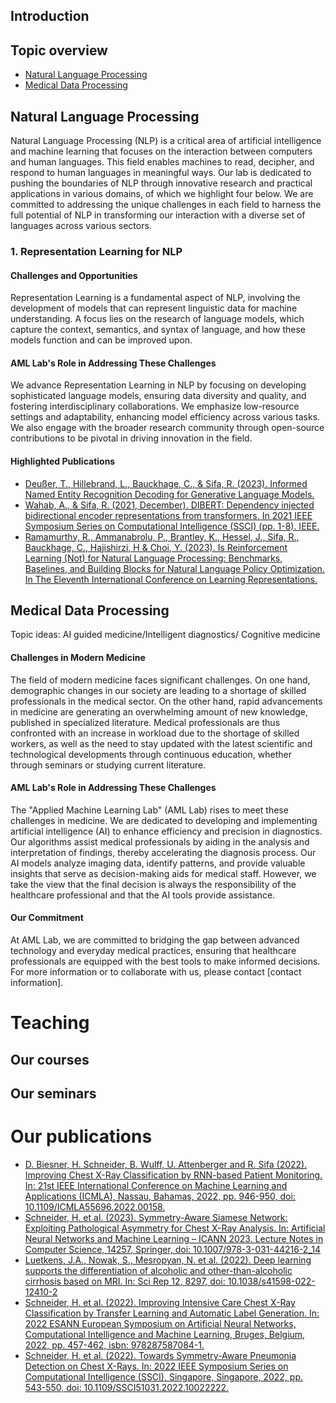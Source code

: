 ## Introduction

## Topic overview
- [Natural Language Processing](#natural-language-processing)
- [Medical Data Processing](#medical-data-processing)

## Natural Language Processing

Natural Language Processing (NLP) is a critical area of artificial intelligence and machine learning that focuses on the interaction between computers and human languages. This field enables machines to read, decipher, and respond to human languages in meaningful ways. Our lab is dedicated to pushing the boundaries of NLP through innovative research and practical applications in various domains, of which we highlight four below. We are committed to addressing the unique challenges in each field to harness the full potential of NLP in transforming our interaction with a diverse set of languages across various sectors.

### 1. Representation Learning for NLP

#### Challenges and Opportunities
Representation Learning is a fundamental aspect of NLP, involving the development of models that can represent linguistic data for machine understanding. A focus lies on the research of language models, which capture the context, semantics, and syntax of language, and how these models function and can be improved upon.

#### AML Lab's Role in Addressing These Challenges 
We advance Representation Learning in NLP by focusing on developing sophisticated language models, ensuring data diversity and quality, and fostering interdisciplinary collaborations. We emphasize low-resource settings and adaptability, enhancing model efficiency across various tasks. We also engage with the broader research community through open-source contributions to be pivotal in driving innovation in the field.

#### Highlighted Publications

- [Deußer, T., Hillebrand, L., Bauckhage, C., & Sifa, R. (2023). Informed Named Entity Recognition Decoding for Generative Language Models.](https://doi.org/10.48550/arXiv.2308.07791)
- [Wahab, A., & Sifa, R. (2021, December). DIBERT: Dependency injected bidirectional encoder representations from transformers. In 2021 IEEE Symposium Series on Computational Intelligence (SSCI) (pp. 1-8). IEEE.](https://doi.org/10.1109/SSCI50451.2021.9659898)
- [Ramamurthy, R., Ammanabrolu, P., Brantley, K., Hessel, J., Sifa, R., Bauckhage, C., Hajishirzi, H & Choi, Y. (2023). Is Reinforcement Learning (Not) for Natural Language Processing: Benchmarks, Baselines, and Building Blocks for Natural Language Policy Optimization. In The Eleventh International Conference on Learning Representations.](https://openreview.net/forum?id=8aHzds2uUyB)


## Medical Data Processing
Topic ideas: AI guided medicine/Intelligent diagnostics/ Cognitive medicine

#### Challenges in Modern Medicine
The field of modern medicine faces significant challenges. On one hand, demographic changes in our society are leading to a shortage of skilled professionals in the medical sector. On the other hand, rapid advancements in medicine are generating an overwhelming amount of new knowledge, published in specialized literature. Medical professionals are thus confronted with an increase in workload due to the shortage of skilled workers, as well as the need to stay updated with the latest scientific and technological developments through continuous education, whether through seminars or studying current literature.

#### AML Lab's Role in Addressing These Challenges
The "Applied Machine Learning Lab" (AML Lab) rises to meet these challenges in medicine. We are dedicated to developing and implementing artificial intelligence (AI) to enhance efficiency and precision in diagnostics. Our algorithms assist medical professionals by aiding in the analysis and interpretation of findings, thereby accelerating the diagnosis process. Our AI models analyze imaging data, identify patterns, and provide valuable insights that serve as decision-making aids for medical staff. However, we take the view that the final decision is always the responsibility of the healthcare professional and that the AI tools provide assistance.

#### Our Commitment
At AML Lab, we are committed to bridging the gap between advanced technology and everyday medical practices, ensuring that healthcare professionals are equipped with the best tools to make informed decisions. For more information or to collaborate with us, please contact [contact information].

# Teaching

## Our courses

## Our seminars

# Our publications
- [D. Biesner, H. Schneider, B. Wulff, U. Attenberger and R. Sifa (2022). Improving Chest X-Ray Classification by RNN-based Patient Monitoring. In: 21st IEEE International Conference on Machine Learning and Applications (ICMLA), Nassau, Bahamas, 2022, pp. 946-950, doi: 10.1109/ICMLA55696.2022.00158.](https://doi.org/10.1109/ICMLA55696.2022.00158)
- [Schneider, H. et al. (2023). Symmetry-Aware Siamese Network: Exploiting Pathological Asymmetry for Chest X-Ray Analysis. In: Artificial Neural Networks and Machine Learning – ICANN 2023. Lecture Notes in Computer Science, 14257, Springer, doi: 10.1007/978-3-031-44216-2_14](https://doi.org/10.1007/978-3-031-44216-2_14)
- [Luetkens, J.A., Nowak, S., Mesropyan, N. et al. (2022). Deep learning supports the differentiation of alcoholic and other-than-alcoholic cirrhosis based on MRI. In: Sci Rep 12, 8297,  doi:  10.1038/s41598-022-12410-2](https://doi.org/10.1038/s41598-022-12410-2)
- [Schneider, H. et al. (2022). Improving Intensive Care Chest X-Ray Classification by Transfer Learning and Automatic Label Generation. In: 2022 ESANN European Symposium on Artificial Neural Networks, Computational Intelligence and Machine Learning, Bruges, Belgium, 2022, pp. 457-462,  isbn: 978287587084-1.](https://www.esann.org/sites/default/files/proceedings/2022/ES2022-85.pdf)
- [Schneider, H. et al. (2022). Towards Symmetry-Aware Pneumonia Detection on Chest X-Rays. In: 2022 IEEE Symposium Series on Computational Intelligence (SSCI), Singapore, Singapore, 2022, pp. 543-550, doi: 10.1109/SSCI51031.2022.10022222.](https://doi.org/10.1109/SSCI51031.2022.10022222)
